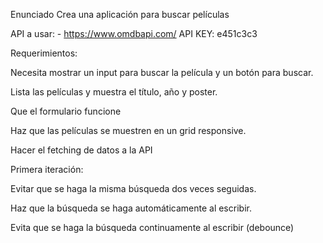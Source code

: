 Enunciado
Crea una aplicación para buscar películas

API a usar: - https://www.omdbapi.com/
API KEY: e451c3c3

Requerimientos:

 Necesita mostrar un input para buscar la película y un botón para buscar.

 Lista las películas y muestra el título, año y poster.

 Que el formulario funcione

 Haz que las películas se muestren en un grid responsive.

 Hacer el fetching de datos a la API



Primera iteración:

 Evitar que se haga la misma búsqueda dos veces seguidas.

 Haz que la búsqueda se haga automáticamente al escribir.

 Evita que se haga la búsqueda continuamente al escribir (debounce)